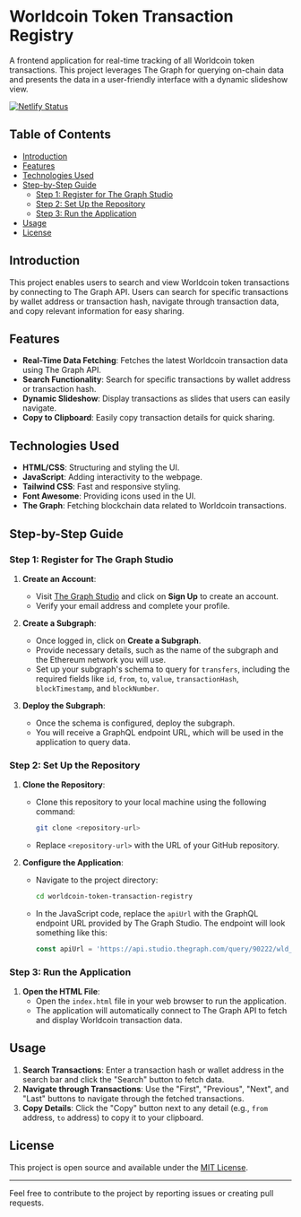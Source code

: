 # Worldcoin Token Transaction Registry

A frontend application for real-time tracking of all Worldcoin token transactions. This project leverages The Graph for querying on-chain data and presents the data in a user-friendly interface with a dynamic slideshow view.

[![Netlify Status](https://api.netlify.com/api/v1/badges/c56ce479-e019-467b-ac14-3eff363d834c/deploy-status)](https://app.netlify.com/sites/wld-explorer/deploys)

## Table of Contents
- [Introduction](#introduction)
- [Features](#features)
- [Technologies Used](#technologies-used)
- [Step-by-Step Guide](#step-by-step-guide)
  - [Step 1: Register for The Graph Studio](#step-1-register-for-the-graph-studio)
  - [Step 2: Set Up the Repository](#step-2-set-up-the-repository)
  - [Step 3: Run the Application](#step-3-run-the-application)
- [Usage](#usage)
- [License](#license)

## Introduction
This project enables users to search and view Worldcoin token transactions by connecting to The Graph API. Users can search for specific transactions by wallet address or transaction hash, navigate through transaction data, and copy relevant information for easy sharing.

## Features
- **Real-Time Data Fetching**: Fetches the latest Worldcoin transaction data using The Graph API.
- **Search Functionality**: Search for specific transactions by wallet address or transaction hash.
- **Dynamic Slideshow**: Display transactions as slides that users can easily navigate.
- **Copy to Clipboard**: Easily copy transaction details for quick sharing.

## Technologies Used
- **HTML/CSS**: Structuring and styling the UI.
- **JavaScript**: Adding interactivity to the webpage.
- **Tailwind CSS**: Fast and responsive styling.
- **Font Awesome**: Providing icons used in the UI.
- **The Graph**: Fetching blockchain data related to Worldcoin transactions.

## Step-by-Step Guide

### Step 1: Register for The Graph Studio
1. **Create an Account**: 
   - Visit [The Graph Studio](https://thegraph.com/studio/) and click on **Sign Up** to create an account.
   - Verify your email address and complete your profile.

2. **Create a Subgraph**:
   - Once logged in, click on **Create a Subgraph**.
   - Provide necessary details, such as the name of the subgraph and the Ethereum network you will use.
   - Set up your subgraph's schema to query for `transfers`, including the required fields like `id`, `from`, `to`, `value`, `transactionHash`, `blockTimestamp`, and `blockNumber`.

3. **Deploy the Subgraph**:
   - Once the schema is configured, deploy the subgraph.
   - You will receive a GraphQL endpoint URL, which will be used in the application to query data.

### Step 2: Set Up the Repository
1. **Clone the Repository**:
   - Clone this repository to your local machine using the following command:
     ```sh
     git clone <repository-url>
     ```
   - Replace `<repository-url>` with the URL of your GitHub repository.

2. **Configure the Application**:
   - Navigate to the project directory:
     ```sh
     cd worldcoin-token-transaction-registry
     ```
   - In the JavaScript code, replace the `apiUrl` with the GraphQL endpoint URL provided by The Graph Studio. The endpoint will look something like this:
     ```javascript
     const apiUrl = 'https://api.studio.thegraph.com/query/90222/wld_explorer/version/latest';
     ```

### Step 3: Run the Application
1. **Open the HTML File**:
   - Open the `index.html` file in your web browser to run the application.
   - The application will automatically connect to The Graph API to fetch and display Worldcoin transaction data.

## Usage
1. **Search Transactions**: Enter a transaction hash or wallet address in the search bar and click the "Search" button to fetch data.
2. **Navigate through Transactions**: Use the "First", "Previous", "Next", and "Last" buttons to navigate through the fetched transactions.
3. **Copy Details**: Click the "Copy" button next to any detail (e.g., `from` address, `to` address) to copy it to your clipboard.

## License
This project is open source and available under the [MIT License](LICENSE).

---

Feel free to contribute to the project by reporting issues or creating pull requests.
